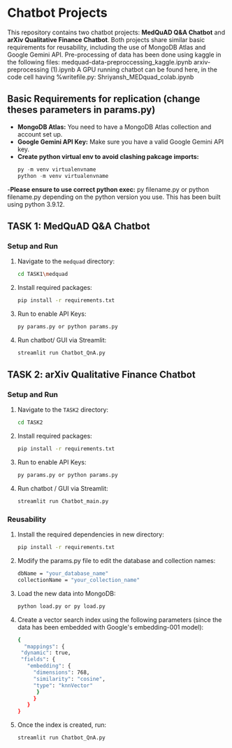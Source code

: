 # Chatbot Projects

This repository contains two chatbot projects: **MedQuAD Q&A Chatbot** and **arXiv Qualitative Finance Chatbot**. Both projects share similar basic requirements for reusability, including the use of MongoDB Atlas and Google Gemini API.
Pre-processing of data has been done using kaggle in the following files:
medquad-data-preproccessing_kaggle.ipynb
arxiv-preprocessing (1).ipynb
A GPU running chatbot can be found here, in the code cell having %writefile.py:
Shriyansh_MEDquad_colab.ipynb

## Basic Requirements for replication (change theses parameters in params.py)
- **MongoDB Atlas:** You need to have a MongoDB Atlas collection and account set up.
- **Google Gemini API Key:** Make sure you have a valid Google Gemini API key.
- **Create python virtual env to avoid clashing pakcage imports:**
  ```python
  py -m venv virtualenvname
  python -m venv virtualenvname
-**Please ensure to use correct python exec:**
py filename.py or python filename.py depending on the python version you use.
This has been built using python 3.9.12.

## TASK 1: MedQuAD Q&A Chatbot

### Setup and Run
1. Navigate to the `medquad` directory:
   ```bash
   cd TASK1\medquad
2. Install required packages:
   ```bash
   pip install -r requirements.txt
3. Run to enable API Keys:
   ```bash
   py params.py or python params.py
2. Run chatbot/ GUI via Streamlit:
   ```bash
   streamlit run Chatbot_QnA.py

## TASK 2: arXiv Qualitative Finance Chatbot

### Setup and Run
1. Navigate to the `TASK2` directory:
   ```bash
   cd TASK2
2. Install required packages:
   ```bash
   pip install -r requirements.txt
3. Run to enable API Keys:
   ```bash
   py params.py or python params.py
4. Run chatbot / GUI via Streamlit:
   ```bash
   streamlit run Chatbot_main.py
### Reusability
1. Install the required dependencies in new directory:
   ```bash
   pip install -r requirements.txt
2. Modify the params.py file to edit the database and collection names:
   ```bash
   dbName = "your_database_name"
   collectionName = "your_collection_name"
3. Load the new data into MongoDB:
   ```bash
   python load.py or py load.py
4. Create a vector search index using the following parameters (since the data has been embedded with Google's embedding-001 model):
   ```bash
   {
     "mappings": {
    "dynamic": true,
    "fields": {
      "embedding": {
        "dimensions": 768,
        "similarity": "cosine",
        "type": "knnVector"
         }
        }
      }
   }
5. Once the index is created, run:
    ```bash
   streamlit run Chatbot_QnA.py
     
